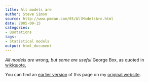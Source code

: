 ```yaml
---
title: All models are
author: Steve Simon
source: http://www.pmean.com/05/AllModelsAre.html
date: 2005-09-15
categories:
- Quotations
tags:
- Statistical models
output: html_document
---
```


*All models are wrong, but some are useful* George Box, as quoted in [wikiquote][wik1],

<!---More--->

You can find an [earlier version][sim1] of this page on my [original website][sim2].

[sim1]: http://www.pmean.com/07/AllModelsAre.html
[sim2]: http://www.pmean.com/original_site.html
[wik1]: http://en.wikiquote.org/wiki/George_E._P._Box
